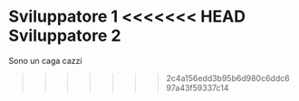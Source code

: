 Sviluppatore 1
<<<<<<< HEAD
Sviluppatore 2
=======
Sono un caga cazzi
>>>>>>> 2c4a156edd3b95b6d980c6ddc697a43f59337c14
